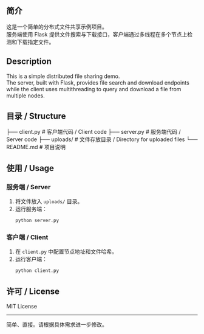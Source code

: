 ## 简介  
这是一个简单的分布式文件共享示例项目。  
服务端使用 Flask 提供文件搜索与下载接口，客户端通过多线程在多个节点上检测和下载指定文件。

## Description  
This is a simple distributed file sharing demo.  
The server, built with Flask, provides file search and download endpoints while the client uses multithreading to query and download a file from multiple nodes.

## 目录 / Structure  
├── client.py       # 客户端代码 / Client code
├── server.py       # 服务端代码 / Server code
├── uploads/        # 文件存放目录 / Directory for uploaded files
└── README.md       # 项目说明

## 使用 / Usage

### 服务端 / Server  
1. 将文件放入 `uploads/` 目录。  
2. 运行服务端：  
   ```bash
   python server.py
   ```

### 客户端 / Client  
1. 在 `client.py` 中配置节点地址和文件哈希。  
2. 运行客户端：  
   ```bash
   python client.py
   ```

## 许可 / License  
MIT License

---

简单、直接。请根据具体需求进一步修改。
